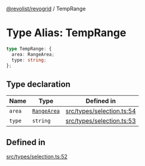 [@revolist/revogrid](README.md) / TempRange

# Type Alias: TempRange

```ts
type TempRange: {
  area: RangeArea;
  type: string;
};
```

## Type declaration

| Name | Type | Defined in |
| ------ | ------ | ------ |
| `area` | [`RangeArea`](TypeAlias.RangeArea.md) | [src/types/selection.ts:54](https://github.com/revolist/revogrid/blob/60c4961e100e626252b5238bec5f6c11285d15d0/src/types/selection.ts#L54) |
| `type` | `string` | [src/types/selection.ts:53](https://github.com/revolist/revogrid/blob/60c4961e100e626252b5238bec5f6c11285d15d0/src/types/selection.ts#L53) |

## Defined in

[src/types/selection.ts:52](https://github.com/revolist/revogrid/blob/60c4961e100e626252b5238bec5f6c11285d15d0/src/types/selection.ts#L52)
